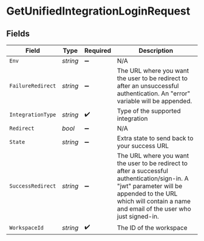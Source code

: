 # GetUnifiedIntegrationLoginRequest


## Fields

| Field                                                                                                                                                                                                           | Type                                                                                                                                                                                                            | Required                                                                                                                                                                                                        | Description                                                                                                                                                                                                     |
| --------------------------------------------------------------------------------------------------------------------------------------------------------------------------------------------------------------- | --------------------------------------------------------------------------------------------------------------------------------------------------------------------------------------------------------------- | --------------------------------------------------------------------------------------------------------------------------------------------------------------------------------------------------------------- | --------------------------------------------------------------------------------------------------------------------------------------------------------------------------------------------------------------- |
| `Env`                                                                                                                                                                                                           | *string*                                                                                                                                                                                                        | :heavy_minus_sign:                                                                                                                                                                                              | N/A                                                                                                                                                                                                             |
| `FailureRedirect`                                                                                                                                                                                               | *string*                                                                                                                                                                                                        | :heavy_minus_sign:                                                                                                                                                                                              | The URL where you want the user to be redirect to after an unsuccessful authentication. An "error" variable will be appended.                                                                                   |
| `IntegrationType`                                                                                                                                                                                               | *string*                                                                                                                                                                                                        | :heavy_check_mark:                                                                                                                                                                                              | Type of the supported integration                                                                                                                                                                               |
| `Redirect`                                                                                                                                                                                                      | *bool*                                                                                                                                                                                                          | :heavy_minus_sign:                                                                                                                                                                                              | N/A                                                                                                                                                                                                             |
| `State`                                                                                                                                                                                                         | *string*                                                                                                                                                                                                        | :heavy_minus_sign:                                                                                                                                                                                              | Extra state to send back to your success URL                                                                                                                                                                    |
| `SuccessRedirect`                                                                                                                                                                                               | *string*                                                                                                                                                                                                        | :heavy_minus_sign:                                                                                                                                                                                              | The URL where you want the user to be redirect to after a successful authentication/sign-in.  A "jwt" parameter will be appended to the URL which will contain a name and email of the user who just signed-in. |
| `WorkspaceId`                                                                                                                                                                                                   | *string*                                                                                                                                                                                                        | :heavy_check_mark:                                                                                                                                                                                              | The ID of the workspace                                                                                                                                                                                         |